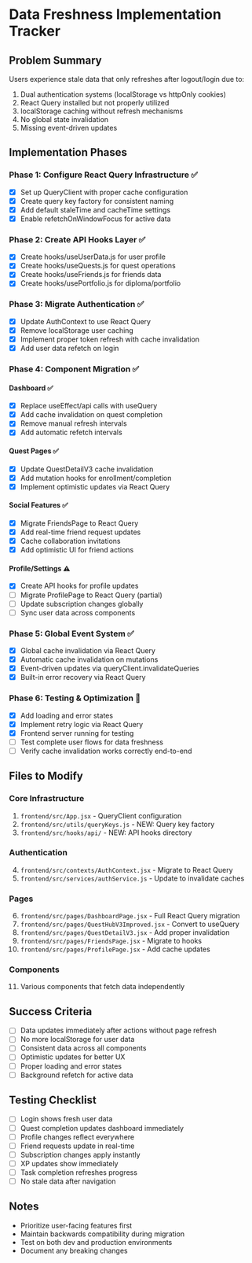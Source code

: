 # Data Freshness Implementation Tracker

## Problem Summary
Users experience stale data that only refreshes after logout/login due to:
1. Dual authentication systems (localStorage vs httpOnly cookies)
2. React Query installed but not properly utilized
3. localStorage caching without refresh mechanisms
4. No global state invalidation
5. Missing event-driven updates

## Implementation Phases

### Phase 1: Configure React Query Infrastructure ✅
- [x] Set up QueryClient with proper cache configuration
- [x] Create query key factory for consistent naming
- [x] Add default staleTime and cacheTime settings
- [x] Enable refetchOnWindowFocus for active data

### Phase 2: Create API Hooks Layer ✅
- [x] Create hooks/useUserData.js for user profile
- [x] Create hooks/useQuests.js for quest operations
- [x] Create hooks/useFriends.js for friends data
- [x] Create hooks/usePortfolio.js for diploma/portfolio

### Phase 3: Migrate Authentication ✅
- [x] Update AuthContext to use React Query
- [x] Remove localStorage user caching
- [x] Implement proper token refresh with cache invalidation
- [x] Add user data refetch on login

### Phase 4: Component Migration ✅
#### Dashboard ✅
- [x] Replace useEffect/api calls with useQuery
- [x] Add cache invalidation on quest completion
- [x] Remove manual refresh intervals
- [x] Add automatic refetch intervals

#### Quest Pages ✅
- [x] Update QuestDetailV3 cache invalidation
- [x] Add mutation hooks for enrollment/completion
- [x] Implement optimistic updates via React Query

#### Social Features ✅
- [x] Migrate FriendsPage to React Query
- [x] Add real-time friend request updates
- [x] Cache collaboration invitations
- [x] Add optimistic UI for friend actions

#### Profile/Settings ⚠️
- [x] Create API hooks for profile updates
- [ ] Migrate ProfilePage to React Query (partial)
- [ ] Update subscription changes globally
- [ ] Sync user data across components

### Phase 5: Global Event System ✅
- [x] Global cache invalidation via React Query
- [x] Automatic cache invalidation on mutations
- [x] Event-driven updates via queryClient.invalidateQueries
- [x] Built-in error recovery via React Query

### Phase 6: Testing & Optimization 🔄
- [x] Add loading and error states
- [x] Implement retry logic via React Query
- [x] Frontend server running for testing
- [ ] Test complete user flows for data freshness
- [ ] Verify cache invalidation works correctly end-to-end

## Files to Modify

### Core Infrastructure
1. `frontend/src/App.jsx` - QueryClient configuration
2. `frontend/src/utils/queryKeys.js` - NEW: Query key factory
3. `frontend/src/hooks/api/` - NEW: API hooks directory

### Authentication
4. `frontend/src/contexts/AuthContext.jsx` - Migrate to React Query
5. `frontend/src/services/authService.js` - Update to invalidate caches

### Pages
6. `frontend/src/pages/DashboardPage.jsx` - Full React Query migration
7. `frontend/src/pages/QuestHubV3Improved.jsx` - Convert to useQuery
8. `frontend/src/pages/QuestDetailV3.jsx` - Add proper invalidation
9. `frontend/src/pages/FriendsPage.jsx` - Migrate to hooks
10. `frontend/src/pages/ProfilePage.jsx` - Add cache updates

### Components
11. Various components that fetch data independently

## Success Criteria
- [ ] Data updates immediately after actions without page refresh
- [ ] No more localStorage for user data
- [ ] Consistent data across all components
- [ ] Optimistic updates for better UX
- [ ] Proper loading and error states
- [ ] Background refetch for active data

## Testing Checklist
- [ ] Login shows fresh user data
- [ ] Quest completion updates dashboard immediately
- [ ] Profile changes reflect everywhere
- [ ] Friend requests update in real-time
- [ ] Subscription changes apply instantly
- [ ] XP updates show immediately
- [ ] Task completion refreshes progress
- [ ] No stale data after navigation

## Notes
- Prioritize user-facing features first
- Maintain backwards compatibility during migration
- Test on both dev and production environments
- Document any breaking changes